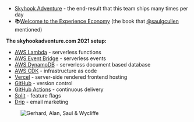 - [Skyhook Adventure](https://www.skyhookadventure.com/) - the end-result that this team ships many times per day
- 📚[Welcome to the Experience Economy](https://hbr.org/1998/07/welcome-to-the-experience-economy) (the book that [@saulgcullen](https://changelog.com/person/saulgcullen) mentioned)

**The skyhookadventure.com 2021 setup:**

- [AWS Lambda](https://aws.amazon.com/lambda/) - serverless functions
- [AWS Event Bridge](https://aws.amazon.com/eventbridge/) - serverless events
- [AWS DynamoDB](https://aws.amazon.com/dynamodb/) - serverless document based database
- [AWS CDK](https://aws.amazon.com/cdk/) - infrastructure as code
- [Vercel](https://vercel.com/) - server-side rendered frontend hosting
- [GitHub](https://github.com) - version control
- [GitHub Actions](https://github.com/features/actions) - continuous delivery
- [Split](https://www.split.io/) - feature flags
- [Drip](https://www.drip.com/) - email marketing

<figure class="richtext-figure richtext-figure--full">
  <img src="https://changelog-assets.s3.amazonaws.com/shipit/shipit-13--alan-saul-wycliffe.jpg" alt="Gerhard, Alan, Saul & Wycliffe" loading="lazy">
</figure>